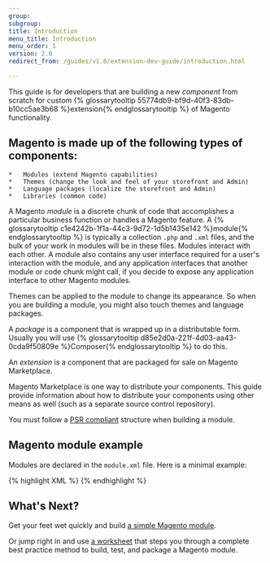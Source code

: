 ```yaml
---
group:
subgroup:
title: Introduction
menu_title: Introduction
menu_order: 1
version: 2.0
redirect_from: /guides/v1.0/extension-dev-guide/introduction.html

---
```


This guide is for developers that are building a new *component* from scratch for custom {% glossarytooltip 55774db9-bf9d-40f3-83db-b10cc5ae3b68 %}extension{% endglossarytooltip %} of Magento functionality.

## Magento is made up of the following types of components:

	*	Modules (extend Magento capabilities)
	*	Themes (change the look and feel of your storefront and Admin)
	*	Language packages (localize the storefront and Admin)
	*	Libraries (common code)

A Magento *module* is a discrete chunk of code that accomplishes a particular business function or handles a Magento feature. A {% glossarytooltip c1e4242b-1f1a-44c3-9d72-1d5b1435e142 %}module{% endglossarytooltip %} is typically a collection `.php` and `.xml` files, and the bulk of your work in modules will be in these files.  Modules interact with each other. A module also contains any user interface required for a user's interaction with the module, and any application interfaces that another module or code chunk might call, if you decide to expose any application interface to other Magento modules.

Themes can be applied to the module to change its appearance. So when you are building a module, you might also touch themes and language packages.

A *package* is a component that is wrapped up in a distributable form. Usually you will use {% glossarytooltip d85e2d0a-221f-4d03-aa43-0cda9f50809e %}Composer{% endglossarytooltip %} to do this.

An *extension* is a component that are packaged for sale on Magento Marketplace.

<div class="bs-callout bs-callout-info" id="info">
  <p>Magento Marketplace is one way to distribute your components. This guide provide information about how to distribute your components using other means as well (such as a separate source control repository).</p>
</div>



<div class="bs-callout bs-callout-info" id="info">
<p>You must follow a <a href="http://www.php-fig.org/psr/psr-4/">PSR compliant</a> structure when building a module.</p>
</div>

## Magento module example

Modules are declared in the `module.xml` file. Here is a minimal example:

{% highlight XML %}
    <?xml version="1.0"?>
        <config xmlns:xsi="http://www.w3.org/2001/XMLSchema-instance" xsi:noNamespaceSchemaLocation="urn:magento:framework:Module/etc/module.xsd">
      <module name="Magento_SampleMinimal" setup_version="2.0.0">
      </module>
    </config>
{% endhighlight %}

## What's Next?

Get your feet wet quickly and build <a href="{{ page.baseurl }}/extension-dev-guide/build_a_simple_module.html">a simple Magento module</a>.

Or jump right in and use <a href="{{ page.baseurl }}/extension-dev-guide/worksheet.html">a worksheet</a> that steps you through a complete best practice method to build, test, and package a Magento module.
